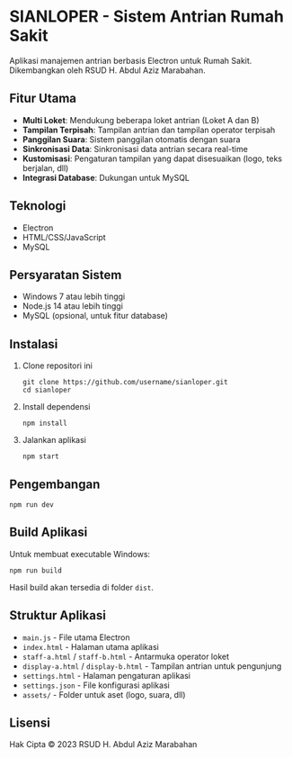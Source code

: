# SIANLOPER - Sistem Antrian Rumah Sakit

Aplikasi manajemen antrian berbasis Electron untuk Rumah Sakit. Dikembangkan oleh RSUD H. Abdul Aziz Marabahan.

## Fitur Utama

- **Multi Loket**: Mendukung beberapa loket antrian (Loket A dan B)
- **Tampilan Terpisah**: Tampilan antrian dan tampilan operator terpisah
- **Panggilan Suara**: Sistem panggilan otomatis dengan suara
- **Sinkronisasi Data**: Sinkronisasi data antrian secara real-time
- **Kustomisasi**: Pengaturan tampilan yang dapat disesuaikan (logo, teks berjalan, dll)
- **Integrasi Database**: Dukungan untuk MySQL

## Teknologi

- Electron
- HTML/CSS/JavaScript
- MySQL

## Persyaratan Sistem

- Windows 7 atau lebih tinggi
- Node.js 14 atau lebih tinggi
- MySQL (opsional, untuk fitur database)

## Instalasi

1. Clone repositori ini
   ```
   git clone https://github.com/username/sianloper.git
   cd sianloper
   ```

2. Install dependensi
   ```
   npm install
   ```

3. Jalankan aplikasi
   ```
   npm start
   ```

## Pengembangan

```
npm run dev
```

## Build Aplikasi

Untuk membuat executable Windows:
```
npm run build
```

Hasil build akan tersedia di folder `dist`.

## Struktur Aplikasi

- `main.js` - File utama Electron
- `index.html` - Halaman utama aplikasi
- `staff-a.html` / `staff-b.html` - Antarmuka operator loket
- `display-a.html` / `display-b.html` - Tampilan antrian untuk pengunjung
- `settings.html` - Halaman pengaturan aplikasi
- `settings.json` - File konfigurasi aplikasi
- `assets/` - Folder untuk aset (logo, suara, dll)

## Lisensi

Hak Cipta © 2023 RSUD H. Abdul Aziz Marabahan
